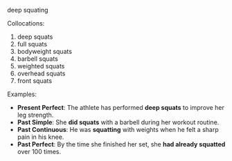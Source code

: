 deep squating

Collocations:
1. deep squats
2. full squats
3. bodyweight squats
4. barbell squats
5. weighted squats
6. overhead squats
7. front squats

Examples:
- **Present Perfect**: The athlete has performed **deep squats** to improve her leg strength.
- **Past Simple**: She **did squats** with a barbell during her workout routine.
- **Past Continuous**: He was **squatting** with weights when he felt a sharp pain in his knee.
- **Past Perfect**: By the time she finished her set, she **had already squatted** over 100 times.